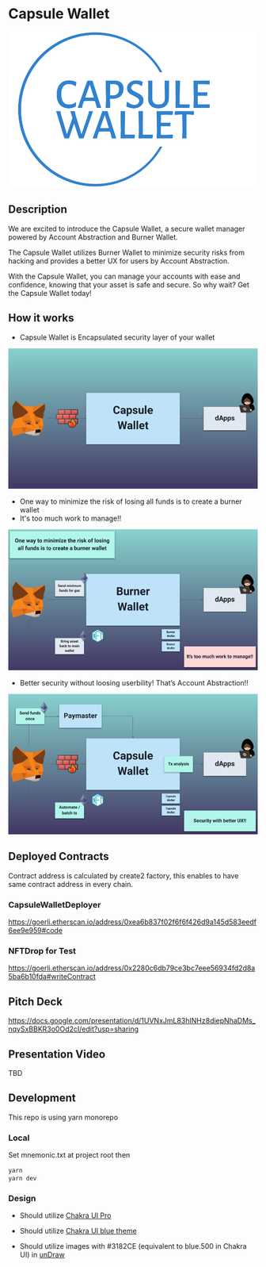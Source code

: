 # Capsule Wallet

!["logo"](./packages/app/public/img/logo.png)

## Description

We are excited to introduce the Capsule Wallet, a secure wallet manager powered by Account Abstraction and Burner Wallet.

The Capsule Wallet utilizes Burner Wallet to minimize security risks from hacking and provides a better UX for users by Account Abstraction.

With the Capsule Wallet, you can manage your accounts with ease and confidence, knowing that your asset is safe and secure. So why wait? Get the Capsule Wallet today!

## How it works

- Capsule Wallet is Encapsulated security layer of your wallet

!["concept"](./docs/concept.png)

- One way to minimize the risk of losing all funds is to create a burner wallet
- It's too much work to manage!!

!["burner-wallet"](./docs/burner-wallet.png)

- Better security without loosing userbility! That’s Account Abstraction!!

!["account-abstraction"](./docs/account-abstraction.png)

## Deployed Contracts

Contract address is calculated by create2 factory, this enables to have same contract address in every chain.

### CapsuleWalletDeployer

https://goerli.etherscan.io/address/0xea6b837f02f6f6f426d9a145d583eedf6ee9e959#code

### NFTDrop for Test

https://goerli.etherscan.io/address/0x2280c6db79ce3bc7eee56934fd2d8a5ba6b10fda#writeContract

## Pitch Deck

https://docs.google.com/presentation/d/1UVNxJmL83hINHz8diepNhaDMs_nqySxBBKR3o0Od2cI/edit?usp=sharing

## Presentation Video

TBD

## Development

This repo is using yarn monorepo

### Local

Set mnemonic.txt at project root then

```
yarn
yarn dev
```

### Design

- Should utilize [Chakra UI Pro](https://pro.chakra-ui.com/)

- Should utilize [Chakra UI blue theme](https://chakra-ui.com/docs/styled-system/theme#blue)

- Should utilize images with #3182CE (equivalent to blue.500 in Chakra UI) in [unDraw](https://undraw.co/)
